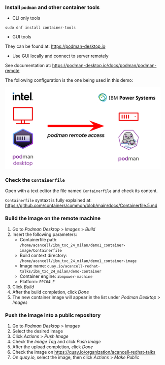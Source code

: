 ### Install `podman` and other container tools

- CLI only tools

```
sudo dnf install container-tools
```

- GUI tools

They can be found at: https://podman-desktop.io

- Use GUI locally and connect to server remotely

See documentation at: https://podman-desktop.io/docs/podman/podman-remote

The following configuration is the one being used in this demo:

![podman-remote-diagram](./icons/podman_remote_diagram.png)

### Check the `Containerfile`

Open with a text editor the file named `Containerfile` and check its content.

`Containerfile` syntaxt is fully explained at: https://github.com/containers/common/blob/main/docs/Containerfile.5.md  


### Build the image on the remote machine

1. Go to _Podman Desktop_ > _Images_ > _Build_
2. Insert the following parameters:
    - Containerfile path: `/home/acancell/ibm_txc_24_milan/demo1_container-image/Containerfile`
    - Build context directory: `/home/acancell/ibm_txc_24_milan/demo1_container-image`
    - Image name: `quay.io/acancell-redhat-talks/ibm_txc_24_milan/demo-container`
    - Container engine: `ibmpower-machine`
    - Platform: `PPC64LE`
3. Click _Build_
4. After the build completion, click _Done_
5. The new container image will appear in the list under _Podman Desktop_ > _Images_

### Push the image into a public repository

1. Go to _Podman Desktop_ > _Images_
2. Select the desired image
3. Click _Actions_ > _Push Image_
4. Check the _Image Tag_ and click _Push Image_
5. After the upload completion, click _Done_
6. Check the image on https://quay.io/organization/acancell-redhat-talks
7. On _quay.io_, select the image, then click _Actions_ > _Make Public_
